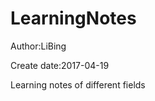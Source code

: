 # LearningNotes
Author:LiBing  <bf/>

Create date:2017-04-19 <bf/>

Learning notes of different fields
